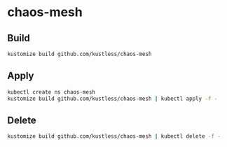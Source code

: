 # chaos-mesh

## Build

```sh
kustomize build github.com/kustless/chaos-mesh
```

## Apply

```sh
kubectl create ns chaos-mesh
kustomize build github.com/kustless/chaos-mesh | kubectl apply -f -
```

## Delete

```sh
kustomize build github.com/kustless/chaos-mesh | kubectl delete -f -
```
